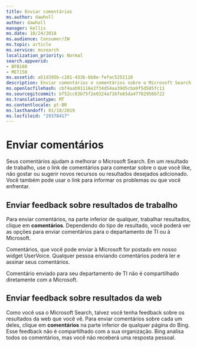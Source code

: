 ```yaml
---
title: Enviar comentários
ms.author: dawholl
author: dawholl
manager: kellis
ms.date: 10/24/2018
ms.audience: Consumer/IW
ms.topic: article
ms.service: mssearch
localization_priority: Normal
search.appverid:
- BFB160
- MET150
ms.assetid: a51d395b-c281-433b-bb8e-fefac5252110
description: Enviar comentários e comentários sobre o Microsoft Search ao seu departamento de TI ou da Microsoft
ms.openlocfilehash: cbf4aab91116e2f34d54aa39d5cba9f5d505fc11
ms.sourcegitcommit: bf52cc63b75f2e0324a716fe65da47702956b722
ms.translationtype: MT
ms.contentlocale: pt-BR
ms.lasthandoff: 01/18/2019
ms.locfileid: "29378417"
---
```

# <a name="send-feedback"></a>Enviar comentários

Seus comentários ajudam a melhorar o Microsoft Search. Em um resultado de trabalho, use o link de comentários para comentar sobre o que você like, não gostar ou sugerir novos recursos ou resultados desejados adicionado. Você também pode usar o link para informar os problemas ou que você enfrentar.
  
## <a name="send-feedback-about-work-results"></a>Enviar feedback sobre resultados de trabalho

Para enviar comentários, na parte inferior de qualquer, trabalhar resultados, clique em **comentários**. Dependendo do tipo de resultado, você poderá ver as opções para enviar comentários para o departamento de TI ou à Microsoft.
  
Comentários, que você pode enviar à Microsoft for postado em nosso widget UserVoice. Qualquer pessoa enviando comentários poderá ler e assinar seus comentários.
  
Comentário enviado para seu departamento de TI não é compartilhado diretamente com a Microsoft.
  
## <a name="send-feedback-about-web-results"></a>Enviar feedback sobre resultados da web

Como você usa o Microsoft Search, talvez você tenha feedback sobre os resultados da web que você vê. Para enviar comentários sobre cada um deles, clique em **comentários** na parte inferior de qualquer página do Bing. Esse feedback não é compartilhado com a sua organização. Bing analisa todos os comentários, mas você não receberá uma resposta pessoal. 

  

